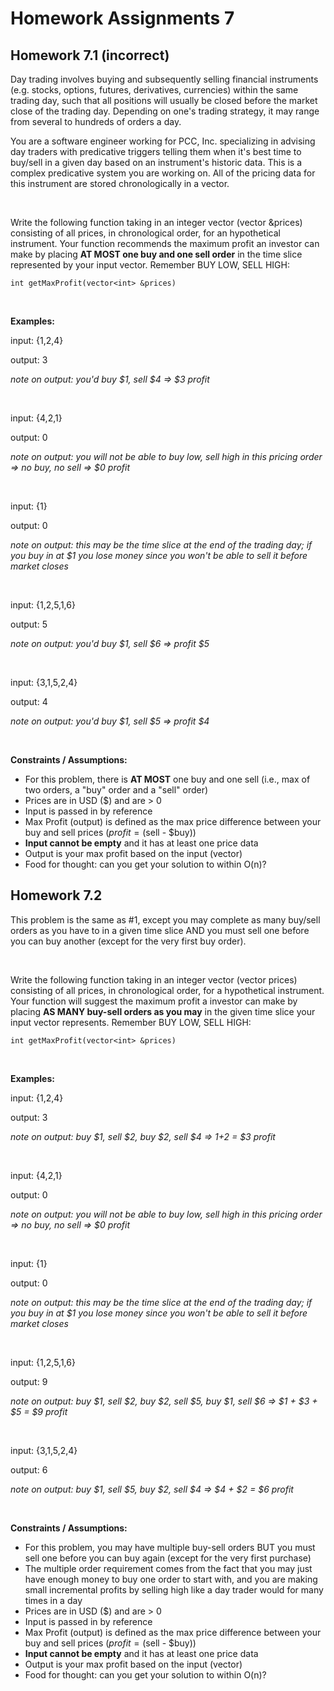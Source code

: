 # Homework Assignments 7

## Homework 7.1 (incorrect)
Day trading involves buying and subsequently selling financial instruments (e.g. stocks, options, futures, derivatives, 
currencies) within the same trading day, such that all positions will usually be closed before the market close of the 
trading day. Depending on one's trading strategy, it may range from several to hundreds of orders a day.

You are a software engineer working for PCC, Inc. specializing in advising day traders with predicative triggers 
telling them when it's best time to buy/sell in a given day based on an instrument's historic data. This is a complex 
predicative system you are working on. All of the pricing data for this instrument are stored chronologically in a 
vector. 

<br />

Write the following function taking in an integer vector (vector<int> &prices) consisting of all prices, in 
chronological order, for an hypothetical instrument. Your function recommends the maximum profit an investor can 
make by placing **AT MOST one buy and one sell order** in the time slice represented by your input vector. Remember BUY 
LOW, SELL HIGH:

```
int getMaxProfit(vector<int> &prices)
```

<br />

**Examples:**

input: {1,2,4}

output: 3

_note on output: you'd buy $1, sell $4 => $3 profit_

<br />

input: {4,2,1}

output: 0

_note on output: you will not be able to buy low, sell high in this pricing order => no buy, no sell => $0 profit_

<br />

input: {1}

output: 0

_note on output: this may be the time slice at the end of the trading day; if you buy in at $1 you lose money since 
you won't be able to sell it before market closes_

<br />

input: {1,2,5,1,6}

output: 5

_note on output: you'd buy $1, sell $6 => profit $5_

<br />

input: {3,1,5,2,4}

output: 4

_note on output: you'd buy $1, sell $5 => profit $4_

<br />

**Constraints / Assumptions:**

* For this problem, there is **AT MOST** one buy and one sell (i.e., max of two orders, a "buy" order and a 
"sell" order)
* Prices are in USD ($) and are > 0
* Input is passed in by reference
* Max Profit (output) is defined as the max price difference between your buy and sell prices ($profit = ($sell - $buy))
* __Input cannot be empty__ and it has at least one price data
* Output is your max profit based on the input (vector<int>)
* Food for thought: can you get your solution to within O(n)?

## Homework 7.2
This problem is the same as #1, except you may complete as many buy/sell orders as you have to in a given time 
slice AND you must sell one before you can buy another (except for the very first buy order).

<br />

Write the following function taking in an integer vector (vector<int> prices) consisting of all prices, in 
chronological order, for a hypothetical instrument. Your function will suggest the maximum profit a investor can make 
by placing **AS MANY buy-sell orders as you may** in the given time slice your input vector represents. Remember BUY 
LOW, SELL HIGH:

```
int getMaxProfit(vector<int> &prices)
```

<br />

**Examples:**

input: {1,2,4}

output: 3

_note on output: buy $1, sell $2, buy $2, sell $4 => $1+$2 = $3 profit_

<br />

input: {4,2,1}

output: 0

_note on output: you will not be able to buy low, sell high in this pricing order => no buy, no sell => $0 profit_

<br />

input: {1}

output: 0

_note on output: this may be the time slice at the end of the trading day; if you buy in at $1 you lose money since 
you won't be able to sell it before market closes_

<br />

input: {1,2,5,1,6}

output: 9

_note on output: buy $1, sell $2, buy $2, sell $5, buy $1, sell $6 => $1 + $3 + $5 = $9 profit_

<br />

input: {3,1,5,2,4}

output: 6

_note on output: buy $1, sell $5, buy $2, sell $4 => $4 + $2 = $6 profit_

<br />

**Constraints / Assumptions:**

* For this problem, you may have multiple buy-sell orders BUT you must sell one before you can buy again (except for 
the very first purchase)
* The multiple order requirement comes from the fact that you may just have enough money to buy one order to start 
with, and you are making small incremental profits by selling high like a day trader would for many times in a day
* Prices are in USD ($) and are > 0
* Input is passed in by reference
* Max Profit (output) is defined as the max price difference between your buy and sell prices ($profit = ($sell - $buy))
* __Input cannot be empty__ and it has at least one price data
* Output is your max profit based on the input (vector<int>)
* Food for thought: can you get your solution to within O(n)?